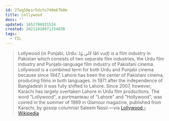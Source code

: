 ```yaml
---
id: 27wg50psr5dzto748m67b0m
title: Lollywood
desc: ''
updated: 1652786931524
created: 20211018071334830
tags:
  - TIL
---
```


> Lollywood (in Punjabi, Urdu: لالی وُڈ‎ lâli vuḍ) is a film industry in Pakistan which consists of two separate film industries, the Urdu film industry and Punjabi-language film industry of Pakistani cinema. Lollywood is a combined term for both Urdu and Punjabi cinema because since 1947, Lahore has been the center of Pakistani cinema, producing films in both languages. In 1971 after the independence of Bangladesh it was fully shifted to Lahore. Since 2007, however, Karachi has largely overtaken Lahore in Urdu film productions. The word "Lollywood", a portmanteau of "Lahore" and "Hollywood", was coined in the summer of 1989 in Glamour magazine, published from Karachi, by gossip columnist Saleem Nasir.—via [Lollywood - Wikipedia](https://en.m.wikipedia.org/wiki/Lollywood)
